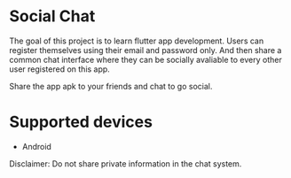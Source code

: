 # Social Chat

The goal of this project is to learn flutter app development. Users can register themselves using their email and password only. And then share a common chat interface where they can be socially avaliable to every other user registered on this app.  

Share the app apk to your friends and chat to go social.

# Supported devices

- Android

Disclaimer: Do not share private information in the chat system.